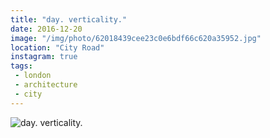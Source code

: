 ```yaml
---
title: "day. verticality."
date: 2016-12-20
image: "/img/photo/62018439cee23c0e6bdf66c620a35952.jpg"
location: "City Road"
instagram: true
tags:
 - london
 - architecture
 - city
---
```


![day. verticality.](/img/photo/62018439cee23c0e6bdf66c620a35952.jpg)
